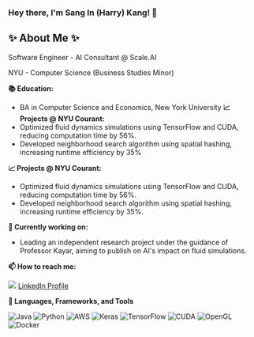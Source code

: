 ### Hey there, I'm Sang In (Harry) Kang! 👋

## ✨ About Me ✨
<p align="left"> 
Software Engineer - AI Consultant @ Scale.AI

NYU - Computer Science (Business Studies Minor)

**📚 Education:**
- BA in Computer Science and Economics, New York University
**📈 Projects @ NYU Courant:**
- Optimized fluid dynamics simulations using TensorFlow and CUDA, reducing computation time by 56%.
- Developed neighborhood search algorithm using spatial hashing, increasing runtime efficiency by 35%

**📈 Projects @ NYU Courant:**
- Optimized fluid dynamics simulations using TensorFlow and CUDA, reducing computation time by 56%.
- Developed neighborhood search algorithm using spatial hashing, increasing runtime efficiency by 35%.

<p/>

**:rocket: Currently working on:**  
- Leading an independent research project under the guidance of Professor Kayar, aiming to publish on AI's impact on fluid simulations.

<p align="left">

**📫 How to reach me:**
 
[<img src="https://img.shields.io/badge/Email-D14836?style=for-the-badge&logo=gmail&logoColor=white" />](mailto:your-email)
[LinkedIn Profile](https://www.linkedin.com/in/sang-in-kang-a256b9b0/)

**🔭 Languages, Frameworks, and Tools**
<p align="left">

![Java](https://img.shields.io/badge/java-007396?style=for-the-badge&logo=java&logoColor=white)
![Python](https://img.shields.io/badge/python-3670A0?style=for-the-badge&logo=python&logoColor=ffdd54)
![AWS](https://img.shields.io/badge/AWS-232F3E?style=for-the-badge&logo=amazonaws&logoColor=white)
![Keras](https://img.shields.io/badge/Keras-D00000?style=for-the-badge&logo=Keras&logoColor=white)
![TensorFlow](https://img.shields.io/badge/TensorFlow-FF6F00?style=for-the-badge&logo=TensorFlow&logoColor=white)
![CUDA](https://img.shields.io/badge/CUDA-76B900?style=for-the-badge&logo=nvidia&logoColor=white)
![OpenGL](https://img.shields.io/badge/OpenGL-5586A4?style=for-the-badge&logo=opengl&logoColor=white)
![Docker](https://img.shields.io/badge/docker-2496ED?style=for-the-badge&logo=docker&logoColor=white)
